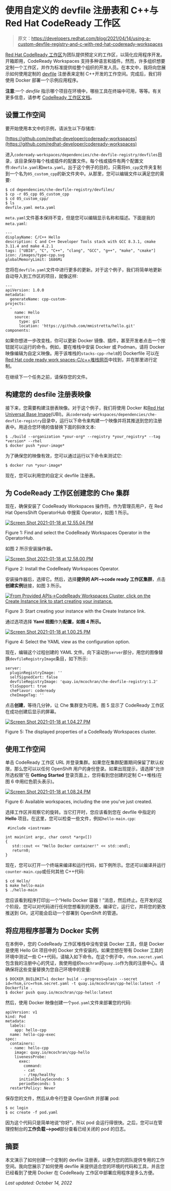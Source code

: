 # 使用自定义的 devfile 注册表和 C++与 Red Hat CodeReady 工作区

> 原文：<https://developers.redhat.com/blog/2021/04/14/using-a-custom-devfile-registry-and-c-with-red-hat-codeready-workspaces>

[Red Hat CodeReady 工作区](/products/codeready-workspaces/overview)为团队提供预定义的工作区，以简化应用程序开发。开箱即用，CodeReady Workspaces 支持多种语言和插件。然而，许多组织想要定制一个工作区，并作为标准提供给整个组织的开发人员。在本文中，我将向您展示如何使用定制的 [devfile](/blog/2019/12/09/codeready-workspaces-devfile-demystified/) 注册表来定制 C++开发的工作空间。完成后，我们将使用 Docker 部署一个示例应用程序。

**注意**:一个 *devfile* 指示哪个项目在环境中，哪些工具在终端中可用，等等。有关更多信息，请参考 [CodeReady 工作区文档](https://access.redhat.com/documentation/en-us/red_hat_codeready_workspaces/2.5/html/administration_guide/customizing-the-registries_crw#running-custom-registries_crw)。

## 设置工作空间

要开始使用本文中的示例，请派生以下存储库:

[https://github.com/redhat-developer/codeready-workspaces](https://github.com/redhat-developer/codeready-workspaces)

进入`codeready-workspaces/dependencies/che-devfile-registry/devfiles`目录，该目录保存每个栈或插件的配置文件。每个栈或插件有两个配置文件:`devfile.yaml`和`meta.yaml`。出于这个例子的目的，只需将`05_cpp`文件夹复制到一个名为`05_custom_cpp`的新文件夹中。从那里，您可以编辑文件以满足您的需要:

```
$ cd dependencies/che-devfile-registry/devfiles/
$ cp -r 05_cpp 05_custom_cpp
$ cd 05_custom_cpp/
$ ls
devfile.yaml meta.yaml
```

`meta.yaml`文件基本保持不变，但是您可以编辑显示名称和描述。下面是我的`meta.yaml`:

```
---
displayName: C/C++ Hello
description: C and C++ Developer Tools stack with GCC 8.3.1, cmake 3.11.4 and make 4.2.1
tags: ["UBI8", "C", "C++", "clang", "GCC", "g++", "make", "cmake"]
icon: /images/type-cpp.svg
globalMemoryLimit: 1686Mi

```

您将在`devfile.yaml`文件中进行更多的更新。对于这个例子，我们将简单地更新自动导入到工作区的项目，就像这样:

```
---
apiVersion: 1.0.0
metadata:
  generateName: cpp-custom-
projects:
  -
    name: Hello
    source:
      type: git
      location: 'https://github.com/mmistretta/hello.git'
components:

```

如果你想进一步改变栈，你可以更新 Docker 镜像、插件，甚至开发者点击一个按钮就可以运行的命令。例如，要在堆栈中安装 Docker 或 Podman，请将 Docker 映像编辑为自定义映像。用于该堆栈的`stacks-cpp-rhel8`的 Dockerfile 可以在[Red Hat code ready work spaces-C/c++堆栈网页](https://catalog.redhat.com/software/containers/codeready-workspaces/stacks-cpp-rhel8/5cd5ee485a13467289f43501?container-tabs=dockerfile)中找到，并在那里进行定制。

在继续下一个任务之前，请保存您的文件。

## 构建您的 desfile 注册表映像

接下来，您需要构建注册表映像。对于这个例子，我们将使用 Docker 和[Red Hat Universal Base Image](https://www.redhat.com/en/blog/introducing-red-hat-universal-base-image)(UBI)。从`codeready-workspaces/dependencies/che-devfile-registry`目录中，运行以下命令来构建一个映像并将其推送到您的注册表中。用适合您环境的值替换下面的斜体文本:

```
$ ./build --organization *your-org* --registry *your_registry* --tag *version* --rhel
$ docker push *your-image*

```

为了确保您的映像有效，您可以通过运行以下命令来测试它:

```
$ docker run *your-image*

```

现在，您可以利用您的自定义 devfile 注册表。

## 为 CodeReady 工作区创建您的 Che 集群

现在，确保安装了 CodeReady Workspaces 操作符。作为管理员用户，在 Red Hat OpensShift OperatorHub 中搜索 Operator，如图 1 所示。

[![](img/09c863118ce00d89ef8e8f4c05b422ca.png "Screen Shot 2021-01-18 at 12.55.04 PM")](/sites/default/files/blog/2021/01/Screen-Shot-2021-01-18-at-12.55.04-PM-e1616760775160.png)

Figure 1: Find and select the CodeReady Workspaces Operator in the OperatorHub.

如图 2 所示安装操作器。

[![](img/f40541eb1dc709092f83e4b44cb5ac22.png "Screen Shot 2021-01-18 at 12.58.00 PM")](/sites/default/files/blog/2021/01/Screen-Shot-2021-01-18-at-12.58.00-PM-e1616760961701.png)

Figure 2: Install the CodeReady Workspaces Operator.

安装操作器后，选择它。然后，选择**提供的 API—>code ready 工作区集群**，点击**创建实例**链接，如图 3 所示。

[![From Provided APIs-&gt;CodeReady Workspaces Cluster, click on the Create Instance link to start creating your instance.](img/3dc6c5b00905f19d552048c979438e19.png "Screen Shot 2021-01-18 at 12.58.39 PM")](/sites/default/files/blog/2021/01/Screen-Shot-2021-01-18-at-12.58.39-PM-e1616766168176.png)

Figure 3: Start creating your instance with the Create Instance link.

通过选项选择 **Yaml 视图**作为**配置，如图 4 所示。**

[![](img/922b699cc5b2b40088459642a32ce687.png "Screen Shot 2021-01-18 at 1.00.25 PM")](/sites/default/files/blog/2021/01/Screen-Shot-2021-01-18-at-1.00.25-PM-e1616766270546.png)

Figure 4: Select the YAML view as the configuration option.

现在，编辑这个过程创建的 YAML 文件。向下滚动到`server`部分，用您的图像替换`devfileRegistryImage`条目，如下所示:

```
server:
  pluginRegistryImage: ''
  selfSignedCert: false
  devfileRegistryImage: 'quay.io/mcochran/che-devfile-registry:1.2'
  tlsSupport: true
  cheFlavor: codeready
  cheImageTag: ''

```

点击**创建**，等待几分钟，让 Che 集群变为可用。图 5 显示了 CodeReady 工作区在成功创建后显示的屏幕。

[![](img/d6395869dbfdaf17423c277d318b12d0.png "Screen Shot 2021-01-18 at 1.04.27 PM")](/sites/default/files/blog/2021/01/Screen-Shot-2021-01-18-at-1.04.27-PM-e1616766781687.png)

Figure 5: The displayed properties of a CodeReady Workspaces cluster.

## 使用工作空间

单击 CodeReady 工作区 URL 并登录集群。如果您在集群配置期间保留了默认权限，那么您可以以任何 OpenShift 用户的身份登录。如果出现提示，请选择“允许所选权限”在 **Getting Started** 登录页面上，您将看到您创建的定制 C++堆栈(在图 6 中用红色箭头表示)。

[![](img/9c3af6dc78039980974cf3c0d9766ff6.png "Screen Shot 2021-01-18 at 1.08.24 PM")](/sites/default/files/blog/2021/01/Screen-Shot-2021-01-18-at-1.08.24-PM-e1616767041385.png)

Figure 6: Available workspaces, including the one you've just created.

选择工作区并观察它的旋转。当它打开时，您应该看到您在 devfile 中指定的 **Hello** 项目。在这里，您可以检查一些文件，例如`hello-main.cpp`:

```
 #include <iostream>

int main(int argc, char const *argv[])
{
   std::cout << "Hello Docker container!" << std::endl;
   return0;
} 
```

现在，您可以打开一个终端来编译和运行代码，如下例所示。您还可以编译并运行`counter-main.cpp`或任何其他 C++代码:

```
$ cd Hello/
$ make hello-main
$ ./hello-main

```

您应该看到程序打印出一个“Hello Docker 容器！”消息，然后终止。在开发的这个阶段，您可以对代码进行任何您想看到的更改，编译它，运行它，并将您的更改推送到 Git，这可能会启动一个部署到 OpenShift 的管道。

## 将应用程序部署为 Docker 实例

在本例中，您的 CodeReady 工作区堆栈中没有安装 Docker 工具，但是 Docker 是使用 Hello Git 项目中的 Docker 文件安装的。如果您想在带有 Docker 工具的环境中测试一些 C++代码，请输入如下命令。在这个例子中，`rhsm.secret.yaml`包含我的注册中心的凭证，我使用组织`mcochran`的`quay.io`作为我的注册中心。请确保将这些变量替换为您自己环境中的变量:

```
$ DOCKER_BUILDKIT=1 docker build --progress=plain --secret id=rhsm,src=rhsm.secret.yaml -t quay.io/mcochran/cpp-hello:latest -f Dockerfile .
$ docker push quay.io/mcochran/cpp-hello:latest

```

然后，使用 Docker 映像创建一个`pod.yaml`文件来部署您的代码:

```
apiVersion: v1
kind: Pod
metadata:
  labels:
    app: hello-cpp
  name: hello-cpp-exec
spec:
  containers:
  - name: hello-cpp
    image: quay.io/mcochran/cpp-hello
    livenessProbe:
      exec:
        command:
        - cat
        - /tmp/healthy
      initialDelaySeconds: 5
      periodSeconds: 5
  restartPolicy: Never

```

保存您的文件，然后从命令行登录 OpenShift 并部署 pod:

```
$ oc login
$ oc create -f pod.yaml

```

因为这个代码只是简单地说“你好”，所以 pod 会运行得很快。之后，您可以在管理控制台的**工作负载—>pod**部分查看已经关闭的 pod 的日志。

## 摘要

本文演示了如何创建一个定制的 devfile 注册表，以便为您的团队提供专用的工作空间。我向您展示了如何使用 devfile 来提供适合您的环境的代码和工具，并且您已经看到了使用 Docker 在 CodeReady 工作区中部署应用程序是多么方便。

*Last updated: October 14, 2022*